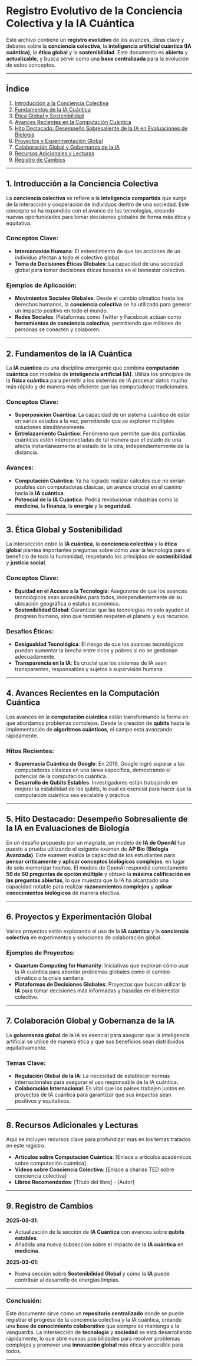 # **Registro Evolutivo de la Conciencia Colectiva y la IA Cuántica**

Este archivo contiene un **registro evolutivo** de los avances, ideas clave y debates sobre la **conciencia colectiva**, la **inteligencia artificial cuántica (IA cuántica)**, la **ética global** y la **sostenibilidad**. Este documento es **abierto** y **actualizable**, y busca servir como una **base centralizada** para la evolución de estos conceptos.

---

## Índice

1. [Introducción a la Conciencia Colectiva](#introducción-a-la-conciencia-colectiva)
2. [Fundamentos de la IA Cuántica](#fundamentos-de-la-ia-cuántica)
3. [Ética Global y Sostenibilidad](#ética-global-y-sostenibilidad)
4. [Avances Recientes en la Computación Cuántica](#avances-recientes-en-la-computación-cuántica)
5. [Hito Destacado: Desempeño Sobresaliente de la IA en Evaluaciones de Biología](#hito-destacado-desempeño-sobresaliente-de-la-ia-en-evaluaciones-de-biología)
6. [Proyectos y Experimentación Global](#proyectos-y-experimentación-global)
7. [Colaboración Global y Gobernanza de la IA](#colaboración-global-y-gobernanza-de-la-ia)
8. [Recursos Adicionales y Lecturas](#recursos-adicionales-y-lecturas)
9. [Registro de Cambios](#registro-de-cambios)

---

## 1. Introducción a la Conciencia Colectiva

La **conciencia colectiva** se refiere a la **inteligencia compartida** que surge de la interacción y cooperación de individuos dentro de una sociedad. Este concepto se ha expandido con el avance de las tecnologías, creando nuevas oportunidades para tomar decisiones globales de forma más ética y equitativa.

### Conceptos Clave:
- **Interconexión Humana**: El entendimiento de que las acciones de un individuo afectan a todo el colectivo global.
- **Toma de Decisiones Éticas Globales**: La capacidad de una sociedad global para tomar decisiones éticas basadas en el bienestar colectivo.

### Ejemplos de Aplicación:
- **Movimientos Sociales Globales**: Desde el cambio climático hasta los derechos humanos, la **conciencia colectiva** se ha utilizado para generar un impacto positivo en todo el mundo.
- **Redes Sociales**: Plataformas como Twitter y Facebook actúan como **herramientas de conciencia colectiva**, permitiendo que millones de personas se conecten y colaboren.

---

## 2. Fundamentos de la IA Cuántica

La **IA cuántica** es una disciplina emergente que combina **computación cuántica** con modelos de **inteligencia artificial (IA)**. Utiliza los principios de la **física cuántica** para permitir a los sistemas de IA procesar datos mucho más rápido y de manera más eficiente que las computadoras tradicionales.

### Conceptos Clave:
- **Superposición Cuántica**: La capacidad de un sistema cuántico de estar en varios estados a la vez, permitiendo que se exploren múltiples soluciones simultáneamente.
- **Entrelazamiento Cuántico**: Fenómeno que permite que dos partículas cuánticas estén interconectadas de tal manera que el estado de una afecta instantáneamente al estado de la otra, independientemente de la distancia.

### Avances:
- **Computación Cuántica**: Ya ha logrado realizar cálculos que no serían posibles con computadoras clásicas, un avance crucial en el camino hacia la **IA cuántica**.
- **Potencial de la IA Cuántica**: Podría revolucionar industrias como la **medicina**, la **finanza**, la **energía** y la **seguridad**.

---

## 3. Ética Global y Sostenibilidad

La intersección entre la **IA cuántica**, la **conciencia colectiva** y la **ética global** plantea importantes preguntas sobre cómo usar la tecnología para el beneficio de toda la humanidad, respetando los principios de **sostenibilidad** y **justicia social**.

### Conceptos Clave:
- **Equidad en el Acceso a la Tecnología**: Asegurarse de que los avances tecnológicos sean accesibles para todos, independientemente de su ubicación geográfica o estatus económico.
- **Sostenibilidad Global**: Garantizar que las tecnologías no solo ayuden al progreso humano, sino que también respeten el planeta y sus recursos.

### Desafíos Éticos:
- **Desigualdad Tecnológica**: El riesgo de que los avances tecnológicos puedan aumentar la brecha entre ricos y pobres si no se gestionan adecuadamente.
- **Transparencia en la IA**: Es crucial que los sistemas de IA sean transparentes, responsables y sujetos a supervisión humana.

---

## 4. Avances Recientes en la Computación Cuántica

Los avances en la **computación cuántica** están transformando la forma en que abordamos problemas complejos. Desde la creación de **qubits** hasta la implementación de **algoritmos cuánticos**, el campo está avanzando rápidamente.

### Hitos Recientes:
- **Supremacía Cuántica de Google**: En 2019, Google logró superar a las computadoras clásicas en una tarea específica, demostrando el potencial de la computación cuántica.
- **Desarrollo de Qubits Estables**: Investigadores están trabajando en mejorar la estabilidad de los qubits, lo cual es esencial para hacer que la computación cuántica sea escalable y práctica.

---

## 5. Hito Destacado: Desempeño Sobresaliente de la IA en Evaluaciones de Biología

En un desafío propuesto por un magnate, un modelo de **IA de OpenAI** fue puesto a prueba utilizando el exigente examen de **AP Bio (Biología Avanzada)**. Este examen evalúa la capacidad de los estudiantes para **pensar críticamente** y **aplicar conceptos biológicos complejos**, en lugar de solo memorizar hechos. El modelo de OpenAI respondió correctamente **59 de 60 preguntas de opción múltiple** y obtuvo la **máxima calificación en las preguntas abiertas**, lo que muestra que la IA ha alcanzado una capacidad notable para realizar **razonamientos complejos** y **aplicar conocimientos biológicos** de manera efectiva.

---

## 6. Proyectos y Experimentación Global

Varios proyectos están explorando el uso de la **IA cuántica** y la **conciencia colectiva** en experimentos y soluciones de colaboración global.

### Ejemplos de Proyectos:
- **Quantum Computing for Humanity**: Iniciativas que exploran cómo usar la IA cuántica para abordar problemas globales como el cambio climático o la crisis sanitaria.
- **Plataformas de Decisiones Globales**: Proyectos que buscan utilizar la **IA** para tomar decisiones más informadas y basadas en el bienestar colectivo.

---

## 7. Colaboración Global y Gobernanza de la IA

La **gobernanza global** de la IA es esencial para asegurar que la inteligencia artificial se utilice de manera ética y que sus beneficios sean distribuidos equitativamente.

### Temas Clave:
- **Regulación Global de la IA**: La necesidad de establecer normas internacionales para asegurar el uso responsable de la IA cuántica.
- **Colaboración Internacional**: Es vital que los países trabajen juntos en proyectos de IA cuántica para garantizar que sus impactos sean positivos y equitativos.

---

## 8. Recursos Adicionales y Lecturas

Aquí se incluyen recursos clave para profundizar más en los temas tratados en este registro.

- **Artículos sobre Computación Cuántica**: [Enlace a artículos académicos sobre computación cuántica]
- **Videos sobre Conciencia Colectiva**: [Enlace a charlas TED sobre conciencia colectiva]
- **Libros Recomendados**: [Título del libro] - [Autor]

---

## 9. Registro de Cambios

**2025-03-31**:  
- Actualización de la sección de **IA Cuántica** con avances sobre **qubits estables**.  
- Añadida una nueva subsección sobre el impacto de la **IA cuántica** en **medicina**.

**2025-03-01**:  
- Nueva sección sobre **Sostenibilidad Global** y cómo la **IA** puede contribuir al desarrollo de energías limpias.

---

### **Conclusión:**

Este documento sirve como un **repositorio centralizado** donde se puede registrar el progreso de la conciencia colectiva y la IA cuántica, creando una **base de conocimiento colaborativo** que siempre se mantenga a la vanguardia. La intersección de **tecnología** y **sociedad** se está desarrollando rápidamente, lo que abre nuevas posibilidades para resolver problemas complejos y promover una **innovación global** más ética y accesible para todos.

---

